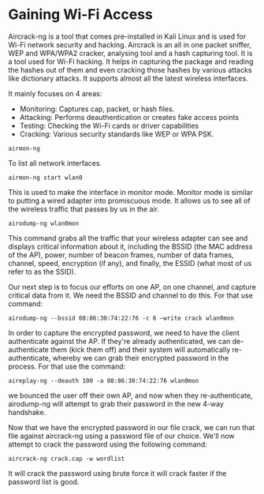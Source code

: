 # **Gaining Wi-Fi Access**

Aircrack-ng is a tool that comes pre-installed in Kali Linux and is used for Wi-Fi network security and hacking. Aircrack is an all in one packet sniffer, WEP and WPA/WPA2 cracker, analysing tool and a hash capturing tool. It is a tool used for Wi-Fi hacking. It helps in capturing the package and reading the hashes out of them and even cracking those hashes by various attacks like dictionary attacks. It supports almost all the latest wireless interfaces.

It mainly focuses on 4 areas:

- Monitoring: Captures cap, packet, or hash files.
- Attacking: Performs deauthentication or creates fake access points
- Testing: Checking the Wi-Fi cards or driver capabilities
- Cracking: Various security standards like WEP or WPA PSK.

```
airmon-ng
```
To list all network interfaces.

```
airmon-ng start wlan0
```

This is used to make the interface in monitor mode. Monitor mode is similar to putting a wired adapter into promiscuous mode. It allows us to see all of the wireless traffic that passes by us in the air.

```
airodump-ng wlan0mon
```

This command grabs all the traffic that your wireless adapter can see and displays critical information about it, including the BSSID (the MAC address of the AP), power, number of beacon frames, number of data frames, channel, speed, encryption (if any), and finally, the ESSID (what most of us refer to as the SSID).

Our next step is to focus our efforts on one AP, on one channel, and capture critical data from it. We need the BSSID and channel to do this. For that use command:

```
airodump-ng --bssid 08:86:30:74:22:76 -c 6 –write crack wlan0mon
```

In order to capture the encrypted password, we need to have the client authenticate against the AP. If they&#39;re already authenticated, we can de-authenticate them (kick them off) and their system will automatically re-authenticate, whereby we can grab their encrypted password in the process. For that use the command:

```
aireplay-ng --deauth 100 -a 08:86:30:74:22:76 wlan0mon
```

we bounced the user off their own AP, and now when they re-authenticate, airodump-ng will attempt to grab their password in the new 4-way handshake.

Now that we have the encrypted password in our file crack, we can run that file against aircrack-ng using a password file of our choice. We&#39;ll now attempt to crack the password using the following command:

```
aircrack-ng crack.cap -w wordlist
```

It will crack the password using brute force it will crack faster if the password list is good.
